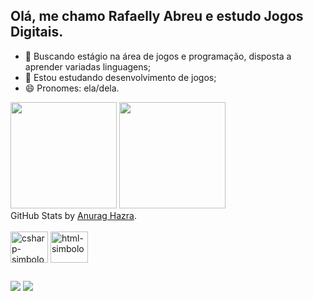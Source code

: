 ## Olá, me chamo Rafaelly Abreu e estudo Jogos Digitais.

- 🔭 Buscando estágio na área de jogos e programação, disposta a aprender variadas linguagens;
- 🌱 Estou estudando desenvolvimento de jogos;
- 😄 Pronomes: ela/dela.

<div>
  <img height="170em" src="https://github-readme-stats.vercel.app/api?username=RafaAbreu04&show_icons=true&theme=jolly">
  <img height="170em" src="https://github-readme-stats.vercel.app/api/top-langs/?username=RafaAbreu04&layout=compact&theme=jolly">
  <br>
  GitHub Stats by <a href="https://github.com/anuraghazra">Anurag Hazra</a>.
</div>


<br>

<div style="display: inline-block;">
        <img align="center" alt="csharp-simbolo" height="50" width="60" src="https://cdn.jsdelivr.net/gh/devicons/devicon/icons/csharp/csharp-original.svg">
        <img align="center" alt="html-simbolo" height="50" width="60" src="https://cdn.jsdelivr.net/gh/devicons/devicon/icons/html5/html5-original.svg">    
</div>

##

<div>
  <div> 
  <a href = "mailto:rafaellyabreu84@gmail.com"><img src="https://img.shields.io/badge/-Gmail-%23333?style=for-the-badge&logo=gmail&logoColor=white" target="_blank"></a>
  <a href="https://www.linkedin.com/in/rafaelly-abreu/" target="_blank"><img src="https://img.shields.io/badge/-LinkedIn-%230077B5?style=for-the-badge&logo=linkedin&logoColor=white" target="_blank"></a> 
  
</div>
</div>    
<br>

